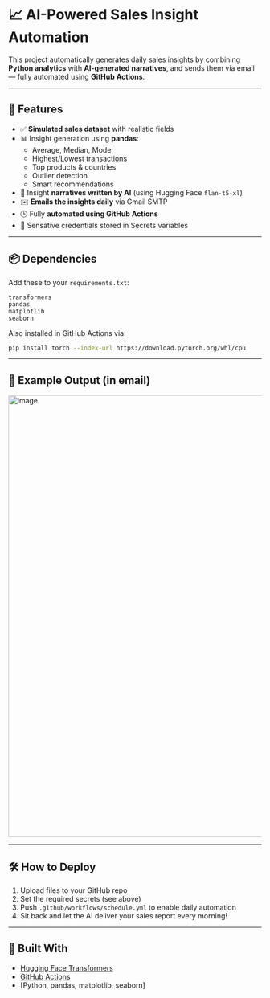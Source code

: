 
# 📈 AI-Powered Sales Insight Automation

This project automatically generates daily sales insights by combining **Python analytics** with **AI-generated narratives**, and sends them via email — fully automated using **GitHub Actions**.

---

## 🚀 Features

- ✅ **Simulated sales dataset** with realistic fields
- 📊 Insight generation using **pandas**:
  - Average, Median, Mode
  - Highest/Lowest transactions
  - Top products & countries
  - Outlier detection
  - Smart recommendations
- 🤖 Insight **narratives written by AI** (using Hugging Face `flan-t5-xl`)
- ✉️ **Emails the insights daily** via Gmail SMTP
- 🕒 Fully **automated using GitHub Actions**
- 🔐 Sensative credentials stored in Secrets variables

---

## 📦 Dependencies

Add these to your `requirements.txt`:

```
transformers
pandas
matplotlib
seaborn
```

Also installed in GitHub Actions via:
```bash
pip install torch --index-url https://download.pytorch.org/whl/cpu
```

---

## 🧠 Example Output (in email)

<img width="880" alt="image" src="https://github.com/user-attachments/assets/4a1caf3f-4736-4bfd-bfe6-f688abb4852f" />


---

## 🛠 How to Deploy

1. Upload files to your GitHub repo
2. Set the required secrets (see above)
3. Push `.github/workflows/schedule.yml` to enable daily automation
4. Sit back and let the AI deliver your sales report every morning!

---

## 🧠 Built With

- [Hugging Face Transformers](https://huggingface.co/docs/transformers)
- [GitHub Actions](https://docs.github.com/en/actions)
- [Python, pandas, matplotlib, seaborn]
